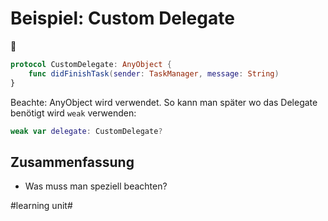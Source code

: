 # Beispiel: Custom Delegate
📜
```swift
protocol CustomDelegate: AnyObject {
    func didFinishTask(sender: TaskManager, message: String)
}
```

Beachte: AnyObject wird verwendet. So kann man später wo das Delegate benötigt wird `weak` verwenden:


```swift
weak var delegate: CustomDelegate?
```


## Zusammenfassung
- Was muss man speziell beachten?

#learning unit#